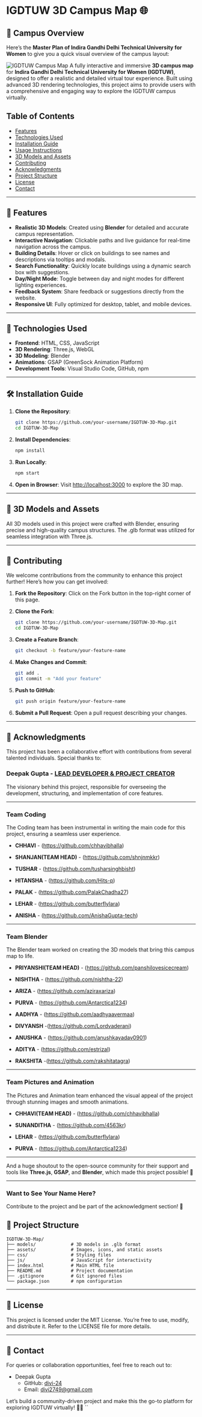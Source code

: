# IGDTUW 3D Campus Map 🌐
## 📍 Campus Overview

Here’s the **Master Plan of Indira Gandhi Delhi Technical University for Women** to give you a quick visual overview of the campus layout:

![IGDTUW Campus Map](ig2.jpeg)
A fully interactive and immersive **3D campus map** for **Indira Gandhi Delhi Technical University for Women (IGDTUW)**, designed to offer a realistic and detailed virtual tour experience. Built using advanced 3D rendering technologies, this project aims to provide users with a comprehensive and engaging way to explore the IGDTUW campus virtually.

## Table of Contents
- [Features](#-features)
- [Technologies Used](#-technologies-used)
- [Installation Guide](#-installation-guide)
- [Usage Instructions](#-usage-instructions)
- [3D Models and Assets](#-3d-models-and-assets)
- [Contributing](#-contributing)
- [Acknowledgments](#-acknowledgments)
- [Project Structure](#-project-structure)
- [License](#-license)
- [Contact](#-contact)

---

## 🚀 Features

- **Realistic 3D Models**: Created using **Blender** for detailed and accurate campus representation.
- **Interactive Navigation**: Clickable paths and live guidance for real-time navigation across the campus.
- **Building Details**: Hover or click on buildings to see names and descriptions via tooltips and modals.
- **Search Functionality**: Quickly locate buildings using a dynamic search box with suggestions.
- **Day/Night Mode**: Toggle between day and night modes for different lighting experiences.
- **Feedback System**: Share feedback or suggestions directly from the website.
- **Responsive UI**: Fully optimized for desktop, tablet, and mobile devices.

---

## 🔧 Technologies Used

- **Frontend**: HTML, CSS, JavaScript
- **3D Rendering**: Three.js, WebGL
- **3D Modeling**: Blender
- **Animations**: GSAP (GreenSock Animation Platform)
- **Development Tools**: Visual Studio Code, GitHub, npm

---

## 🛠️ Installation Guide

1. **Clone the Repository**:
   ```bash
   git clone https://github.com/your-username/IGDTUW-3D-Map.git
   cd IGDTUW-3D-Map
   ```

2. **Install Dependencies**:
   ```bash
   npm install
   ```

3. **Run Locally**:
   ```bash
   npm start
   ```

4. **Open in Browser**:
   Visit [http://localhost:3000](http://localhost:3000) to explore the 3D map.

---

## 🎨 3D Models and Assets

All 3D models used in this project were crafted with Blender, ensuring precise and high-quality campus structures. The .glb format was utilized for seamless integration with Three.js.

---

## 🤝 Contributing

We welcome contributions from the community to enhance this project further! Here’s how you can get involved:

1. **Fork the Repository**:
   Click on the Fork button in the top-right corner of this page.

2. **Clone the Fork**:
   ```bash
   git clone https://github.com/your-username/IGDTUW-3D-Map.git
   cd IGDTUW-3D-Map
   ```

3. **Create a Feature Branch**:
   ```bash
   git checkout -b feature/your-feature-name
   ```

4. **Make Changes and Commit**:
   ```bash
   git add .
   git commit -m "Add your feature"
   ```

5. **Push to GitHub**:
   ```bash
   git push origin feature/your-feature-name
   ```

6. **Submit a Pull Request**:
   Open a pull request describing your changes.

---

## 📜 Acknowledgments

This project has been a collaborative effort with contributions from several talented individuals. Special thanks to:

### Deepak Gupta - [LEAD DEVELOPER & PROJECT CREATOR](https://github.com/divi-24)
The visionary behind this project, responsible for overseeing the development, structuring, and implementation of core features.

---






### Team Coding


The Coding team has been instrumental in writing the main code for this project, ensuring a seamless user experience.





- **CHHAVI** - (https://github.com/chhavibhalla)


- **SHANJAN(TEAM HEAD)** - (https://github.com/shnjnmkkr) 


- **TUSHAR** - (https://github.com/tusharsinghbisht)


- **HITANSHA** - (https://github.com/Hits-p)


- **PALAK** - (https://github.com/PalakChadha27)


- **LEHAR** - (https://github.com/butterflylara)


- **ANISHA** - (https://github.com/AnishaGupta-tech)


---





### Team Blender


The Blender team worked on creating the 3D models that bring this campus map to life.





- **PRIYANSHI(TEAM HEAD)** - (https://github.com/panshilovesicecream)


- **NISHTHA** - (https://github.com/nishtha-22)


- **ARIZA** - (https://github.com/aziraxariza)


- **PURVA** - (https://github.com/Antarctica1234)


- **AADHYA** - (https://github.com/aadhyaavermaa)


- **DIVYANSH** -(https://github.com/Lordvaderani)


- **ANUSHKA** - (https://github.com/anushkayadav0901)


- **ADITYA** - (https://github.com/estrizal)


- **RAKSHITA** -(https://github.com/rakshitatagra)





---





### Team Pictures and Animation


The Pictures and Animation team enhanced the visual appeal of the project through stunning images and smooth animations.





- **CHHAVI(TEAM HEAD)** - (https://github.com/chhavibhalla)


- **SUNANDITHA** - (https://github.com/4563kr)


- **LEHAR** - (https://github.com/butterflylara)


- **PURVA** - (https://github.com/Antarctica1234)








---




And a huge shoutout to the open-source community for their support and tools like **Three.js**, **GSAP**, and **Blender**, which made this project possible! 🎉




---





### Want to See Your Name Here?
Contribute to the project and be part of the acknowledgment section! 🌟

## 📂 Project Structure

```
IGDTUW-3D-Map/
├── models/             # 3D models in .glb format
├── assets/             # Images, icons, and static assets
├── css/                # Styling files
├── js/                 # JavaScript for interactivity
├── index.html          # Main HTML file
├── README.md           # Project documentation
├── .gitignore          # Git ignored files
└── package.json        # npm configuration
```

---

## 📄 License

This project is licensed under the MIT License. You’re free to use, modify, and distribute it. Refer to the LICENSE file for more details.

---

## 📧 Contact

For queries or collaboration opportunities, feel free to reach out to:
- Deepak Gupta
  - GitHub: [divi-24](https://github.com/divi-24)
  - Email: divi2749@gmail.com

Let’s build a community-driven project and make this the go-to platform for exploring IGDTUW virtually! 🚀✨
``
